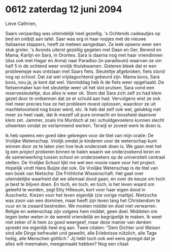 # 0612 zaterdag 12 juni 2094
Lieve Cathrien,

Saars verjaardag was uiteindelijk heel gezellig. 's Ochtends cadeautjes op bed en ontbijt aan tafel. Saar was erg in haar nopjes met de nieuwe Italiaanse stappers, heeft ze meteen aangedaan. Ze leek opeens weer een stuk groter. 's Avonds uiterst gezellig gegeten met Daan en Ger, Berend en Mama, Karlijn en Sara, in Orontes. Sara is daarna nog met haar vriendinnen (dus ook met Hagar en Anna) naar Paradiso (in paradisum) waarvan ze om half 5 in de ochtend weer vrolijk thuiskwamen. Gisteren bleek dat er een probleempje was ontstaan met Saars fiets. Sleuteltje afgebroken, fiets stond nog op school. Dat zal wel vrijdagochtend gebeurd zijn. Mama boos, Sara boos, nou ja, je kent dat wel. Vanmiddag heb ik de fiets weer opgehaald. De fietsenmaker kan het sleuteltje weer uit het slot prutsen, Sara vond een reservesleuteltje, dus alles is weer ok. Stom dat Sara zich zelf zo had klem gezet door te ontkennen dat ze er schuld aan had. Vervolgens wist ze ook niet meer precies hoe ze het probleem moest oplossen, waardoor ze uit machteloosheid nog bozer werd, etc. Ik heb dat zelf ook wel, gelukkig niet meer zo heel vaak, dat ik mezelf uit pure onmacht en boosheid daarover klem zet. Jammer, zoals Iris Murdoch al zei: schuldgevoelens kunnen slecht uitwerken omdat ze verlammend werken. Terwijl er zoveel werk te doen is.

Ik heb opeens een goed idee gekregen voor de titel van mijn oratie: De Vrolijke Wetenschap. Vrolijk omdat je kinderen voor de wetenschap kunt winnen door ze te laten zien hoe leuk onderzoek doen is. We gaan met het Ig een project proberen binnen te halen waarin we onderzoekend leren en de samenwerking tussen school en onderzoekers op de universiteit centraal stellen. De Vrolijke School lijkt me wel een mooie naam voor het project. Hopelijk vindt Hans Buijze dat ook. De Vrolijke Wetenschap is de titel van een boek van Nietsche: Die Fröhliche Wissenschaft. Het gaat over uiteindelijke waarheid dat we allemaal dood gaan, en over de keuze om toch je best te blijven doen. En toch, en toch, en toch, is het leven waard om geleefd te worden, zegt Etty Hillesum, kort voor haar eigen dood in Auschwitz. Kiezen voor het leven eigenlijk (zie vorige mailtje). Nietzsche was zoon van een dominee, maar heeft zijn leven lang het Christendom te vuur en te zwaard bestreden. We moeten middel en doel niet verwarren. Religie en wetenschap zijn volgens hem middel, geen doel. Middelen om tegen beter weten in de wereld vriendelijk en begrijpelijk te maken. Ik weet niet zeker of ik hem zo goed weergeef, maar deze manier van denken spreekt me eigenlijk heel erg aan. Twee citaten: "Dem Dichter und Weisen sind alle Dinge befreudet und geweiht, alle Erlebnisse nützlich, alle Tage heilig, alle Menschen göttlich."  Jij hebt toch ook wel eens gezegd dat je alles wilt meemaken, meegemaakt hebben? Nog een citaat